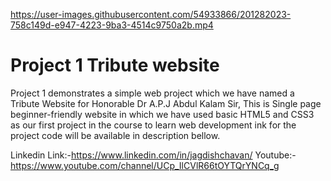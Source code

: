 


https://user-images.githubusercontent.com/54933866/201282023-758c149d-e947-4223-9ba3-4514c9750a2b.mp4


# Project 1  Tribute website
    
Project 1 demonstrates a simple web project which we have named a Tribute Website for Honorable Dr A.P.J Abdul Kalam Sir, This is Single page beginner-friendly website in which we have used basic HTML5 and CSS3 as our first project in the course to learn web development ink for the project code will be available in description bellow.

Linkedin Link:-https://www.linkedin.com/in/jagdishchavan/
Youtube:- https://www.youtube.com/channel/UCp_IlCVlR66tOYTQrYNCq_g
